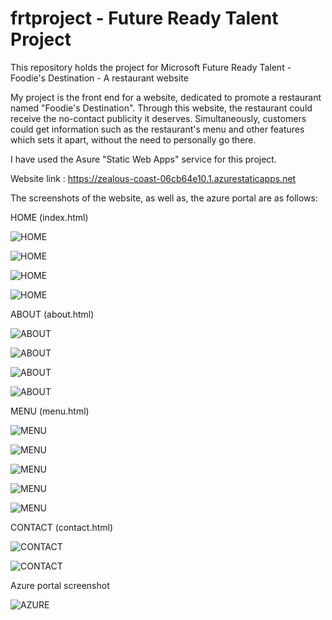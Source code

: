 # frtproject - Future Ready Talent Project
This repository holds the project for Microsoft Future Ready Talent - Foodie's Destination - A restaurant website

My project is the front end for a website, dedicated to promote a restaurant named "Foodie's Destination".
Through this website, the restaurant could receive the no-contact publicity it deserves. Simultaneously, customers could get information such as the restaurant's menu and other features which sets it apart, without the need to personally go there.

I have used the Asure "Static Web Apps" service for this project.

Website link : https://zealous-coast-06cb64e10.1.azurestaticapps.net

The screenshots of the website, as well as, the azure portal are as follows:

HOME (index.html)

![HOME](https://user-images.githubusercontent.com/71176880/172627324-8105dc94-6923-4fa4-9928-9a8fd0360e5c.png)


![HOME](https://user-images.githubusercontent.com/71176880/172630138-2978bc77-dd7b-40bc-8a48-060045c5e944.png)


![HOME](https://user-images.githubusercontent.com/71176880/172630382-c76cdd7c-2e5a-4451-a1e2-e6113ce4604a.png)


![HOME](https://user-images.githubusercontent.com/71176880/172630508-6b823161-dbc1-40b0-ab25-d8e3d3eb738b.png)


ABOUT (about.html)

![ABOUT](https://user-images.githubusercontent.com/71176880/172631542-bdf862be-0526-4d4d-8abd-09a97fa17d2c.png)


![ABOUT](https://user-images.githubusercontent.com/71176880/172631813-b88d994c-333b-4bda-af56-f9b07d1ca238.png)


![ABOUT](https://user-images.githubusercontent.com/71176880/172631929-75d0ce4c-eb34-41c6-a3c1-664a00c64266.png)


![ABOUT](https://user-images.githubusercontent.com/71176880/172632036-6e5bf6a5-436b-43d9-b86f-3d9d3fe9238c.png)


MENU (menu.html)

![MENU](https://user-images.githubusercontent.com/71176880/172632728-2b316a35-cecb-405e-ae29-c58255bc6c2b.png)


![MENU](https://user-images.githubusercontent.com/71176880/172633135-1646864f-2b7d-49f8-abd3-84504880725f.png)


![MENU](https://user-images.githubusercontent.com/71176880/172633317-7fcb0139-414f-4fd8-837b-52859ce81d1b.png)


![MENU](https://user-images.githubusercontent.com/71176880/172633407-2e97adde-3dc8-4d3c-a99a-5ba0ea089e9a.png)


![MENU](https://user-images.githubusercontent.com/71176880/172633539-477cacee-8c85-4902-b484-1c8d0a3afdd3.png)


CONTACT (contact.html)

![CONTACT](https://user-images.githubusercontent.com/71176880/172635069-3f07f792-2d8d-427b-9364-c734eb9bc0bd.png)


![CONTACT](https://user-images.githubusercontent.com/71176880/172635275-4e2cd426-0945-4d7e-876e-a495606a2afa.png)


Azure portal screenshot

![AZURE](https://user-images.githubusercontent.com/71176880/172636891-41a51c08-6b00-4290-8b77-5a4dc5c8e763.png)
